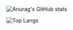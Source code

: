 ![Anurag's GitHub stats](https://github-readme-stats.vercel.app/api?username=01Eternal&show_icons=true&theme=dracula)

![Top Langs](https://github-readme-stats.vercel.app/api/top-langs/?username=anuraghazra&hide_progress=true)